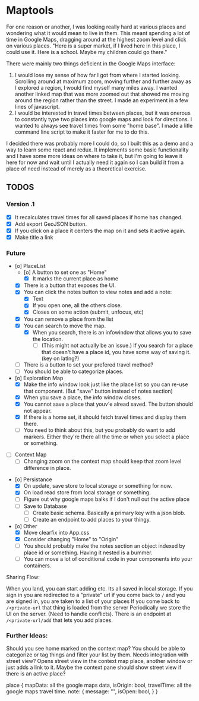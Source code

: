 # Maptools

For one reason or another, I was looking really hard at various places and wondering what it would mean to live in them. This meant spending a lot of time in Google Maps, dragging around at the highest zoom level and click on various places. "Here is a super market, if I lived here in this place, I could use it. Here is a school. Maybe my children could go there."

There were mainly two things deficient in the Google Maps interface: 

1. I would lose my sense of how far I got from where I started looking. Scrolling around at maximum zoom, moving further and further away as I explored a region, I would find myself many miles away. I wanted another linked map that was more zoomed out that showed me moving around the region rather than the street. I made an experiment in a few lines of javascript.
2. I would be interested in travel times between places, but it was onerous to constantly type two places into google maps and look for directions. I wanted to always see travel times from some "home base". I made a litle command line script to make it faster for me to do this.

I decided there was probably more I could do, so I built this as a demo and a way to learn some react and redux. It implements some basic functionality and I have some more ideas on where to take it, but I'm going to leave it here for now and wait until I actually need it again so I can build it from a place of need instead of merely as a theoretical exercise.


## TODOS

### Version .1

- [X] It recalculates travel times for all saved places if home has changed.
- [X] Add export GeoJSON button.
- [X] If you click on a place it centers the map on it and sets it active again.
- [X] Make title a link

### Future

- [o]  PlaceList 
    - [o]  A button to set one as "Home"
        - [X] It marks the current place as home 
    - [X] There is a button that exposes the UI.
    - [X] You can click the notes button to view notes and add a note:
        - [X] Text
        - [X] If you open one, all the others close.
        - [X] Closes on some action (submit, unfocus, etc)
    - [X] You can remove a place from the list
    - [x] You can search to move the map.
        - [X] When you search, there is an infowindow that allows you to save the location.
            - [ ] (This might not actually be an issue.) If you search for a place that doesn't have a place id, you have some way of saving it. (key on latlng?)
    - [ ] There is a button to set your prefered travel method?
    - [ ] You should be able to categorize places.
- [o]  Exploration Map
    - [x] Make the info window look just like the place list so you can re-use that component. (But "save" button instead of notes section)
    - [X] When you save a place, the info window closes.
    - [X] You cannot save a place that youv'e alread saved. The button should not appear.
    - [x] If there is a home set, it should fetch travel times and display them there.
    - [ ] You need to think about this, but you probably do want to add markers. Either they're there all the time or when you select a place or something.
- [ ] Context Map
    - [ ] Changing zoom on the context map should keep that zoom level difference in place.
- [o]  Persistance
    - [X]  On update, save store to local storage or something for now.
    - [X]  On load read store from local storage or something.
    - [ ]  Figure out why google maps balks if I don't null out the active place
    - [ ] Save to Database
        - [ ] Create basic schema. Basically a primary key with a json blob.
        - [ ] Create an endpoint to add places to your thingy.
- [o]  Other
    - [X]  Move clearfix into App.css
    - [X]  Consider changing "Home" to "Origin"
    - [ ] You should probably make the notes section an object indexed by place id or something. Having it nested is a bummer.
    - [ ] You can move a lot of conditional code in your components into your containers.

Sharing Flow:

When you land, you can start adding etc. Its all saved in local storage.
If you sign in you are redirected to a "private" url 
if you come back to `/` and you are signed in, you are taken to a list of your places
If you come back to `/<private-url` that thing is loaded from the server
Periodically we store the UI on the server. (Need to handle conflicts).
There is an endpoint at `/<private-url/add` that lets you add places.

### Further Ideas:

Should you see home marked on the context map?
You should be able to categorize or tag things and filter your list by them.
Needs integration with street view? Opens street view in the context map place, another window or just adds a link to it.
    Maybe the context pane should show street view if there is an active place?
    
place
{
    mapData: all the google maps data,
    isOrigin: bool,
    travelTime: all the google maps travel time.
    note: {
        message: "",
        isOpen: bool,
    }
}
